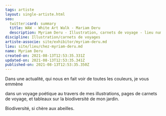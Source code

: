 ```yaml
---
tags: artiste
layout: single-artiste.html
seo:
  twitter:card: summary
  title: WAW - White Art Walk - Mariam Deru
  description: Myriam Deru - Illustration, carnets de voyage - lieu numéro 15
discipline: Illustration/carnets de voyages
artiste-associe: site/exhibitor/myriam-deru.md
lieu: site/lieu/chez-myriam-deru.md
name: Myriam Deru
created-on: 2021-08-13T12:53:35.331Z
updated-on: 2021-08-13T12:53:35.341Z
published-on: 2021-08-13T12:53:35.350Z
---
```

<!--StartFragment-->

Dans une actualité, qui nous en fait voir de toutes les couleurs, je vous emmène

dans un voyage poétique au travers de mes illustrations, pages de carnets de voyage, et tableaux sur la biodiversité de mon jardin.

Biodiversité, si chère aux abeilles.



<!--EndFragment-->